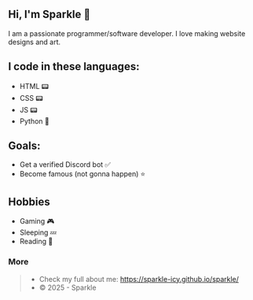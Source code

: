 ## Hi, I'm Sparkle 💖
I am a passionate programmer/software developer. I love making website designs and art.
## I code in these languages:
- HTML 📟
- CSS 📟
- JS 📟
- Python 🐍
## Goals:
- Get a verified Discord bot ✅
- Become famous (not gonna happen) ⭐
## Hobbies
- Gaming 🎮
- Sleeping 💤
- Reading 📕
### More
> - Check my full about me: https://sparkle-icy.github.io/sparkle/
> - © 2025 - Sparkle
